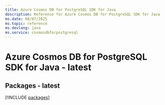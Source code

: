 ```yaml
---
title: Azure Cosmos DB for PostgreSQL SDK for Java
description: Reference for Azure Cosmos DB for PostgreSQL SDK for Java
ms.date: 08/07/2025
ms.topic: reference
ms.devlang: java
ms.service: cosmosdbforpostgresql
---
```

# Azure Cosmos DB for PostgreSQL SDK for Java - latest
## Packages - latest
[!INCLUDE [packages](cosmos-db-for-postgresql-index.md)]